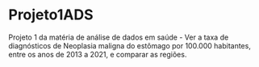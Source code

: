 # Projeto1ADS
Projeto 1 da matéria de análise de dados em saúde - Ver a taxa de diagnósticos de Neoplasia maligna do estômago por 100.000 habitantes, entre os anos de 2013 a 2021, e comparar as regiões.
